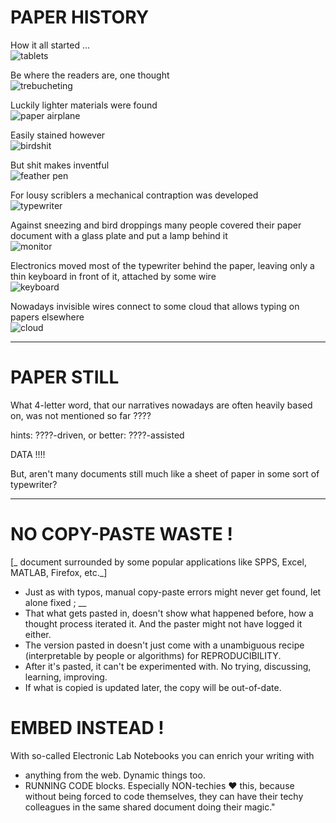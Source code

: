 # PAPER HISTORY

How it all started ...<br>![tablets](https://s3.amazonaws.com/lowres.cartoonstock.com/technology-backup-backed_up-spare-history-caves-shr1435_low.jpg)

Be where the readers are, one thought<br>![trebucheting](https://www.toonpool.com/user/3107/files/send_email_380405.jpg)

Luckily lighter materials were found<br>![paper airplane](https://www.pngitem.com/pimgs/m/31-317183_painted-paper-plane-hand-png-download-free-clipart.png)

Easily stained however<br>![birdshit](https://www.nicepng.com/png/detail/147-1472116_royalty-free-collection-of-high-quality-free-cliparts.png)

But shit makes inventful<br>![feather pen](https://encrypted-tbn0.gstatic.com/images?q=tbn:ANd9GcQF8SI83PV8vXV1DoUtGe4-wt_IT3Bq7BGJ6RVZlUnh64Azp9eGOwRd7vzZUaIzrqte6Ik&usqp=CAU)

For lousy scriblers a mechanical contraption was developed<br>![typewriter](https://cdn3.vectorstock.com/i/1000x1000/23/67/drawing-of-old-typewriter-with-a-paper-in-black-vector-20272367.jpg)

Against sneezing and bird droppings many people covered their paper document with a glass plate and put a lamp behind it<br>![monitor](https://thumbs.dreamstime.com/z/old-retro-crt-monitor-display-blank-white-screen-isolated-background-162226372.jpg)

Electronics moved most of the typewriter behind the paper, leaving only a thin keyboard in front of it, attached by some wire<br>![keyboard](https://content.instructables.com/ORIG/FOT/CW6G/HPFZZGBK/FOTCW6GHPFZZGBK.jpg?auto=webp)

Nowadays invisible wires connect to some cloud that allows typing on papers elsewhere<br>![cloud](https://images.theconversation.com/files/243663/original/file-20181102-83644-b06itk.jpg?ixlib=rb-1.1.0&q=45&auto=format&w=1356&h=668&fit=crop)

---

# PAPER STILL

What 4-letter word, that our narratives nowadays are often heavily based on, was not mentioned so far ????

hints: ????-driven, or better: ????-assisted

DATA !!!!

But, aren't many documents still much like a sheet of paper in some sort of typewriter?

---

# NO COPY-PASTE WASTE !

[_ document surrounded by some popular applications like SPPS, Excel, MATLAB, Firefox, etc._]
- Just as with typos, manual copy-paste errors might never get found, let alone fixed ; __
- That what gets pasted in, doesn't show what happened before, how a thought process iterated it. And the paster might not have logged it either.
- The version pasted in doesn't just come with a unambiguous recipe (interpretable by people or algorithms) for REPRODUCIBILITY.
- After it's pasted, it can't be experimented with. No trying, discussing, learning, improving.
- If what is copied is updated later, the copy will be out-of-date.

# EMBED INSTEAD !

With so-called Electronic Lab Notebooks you can enrich your writing with
- anything from the web. Dynamic things too.
- RUNNING CODE blocks. Especially NON-techies :heart: this, because without being forced to code themselves, they can have their techy colleagues in the same shared document doing their magic."

